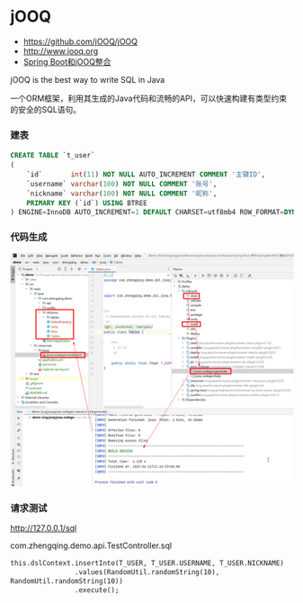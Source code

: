 # jOOQ

- https://github.com/jOOQ/jOOQ
- http://www.jooq.org
- [Spring Boot和jOOQ整合](https://jooq.diamondfsd.com/learn/section-8-spring-boot-jooq.html)

jOOQ is the best way to write SQL in Java

一个ORM框架，利用其生成的Java代码和流畅的API，可以快速构建有类型约束的安全的SQL语句。

### 建表

```sql
CREATE TABLE `t_user`
(
    `id`       int(11) NOT NULL AUTO_INCREMENT COMMENT '主键ID',
    `username` varchar(100) NOT NULL COMMENT '账号',
    `nickname` varchar(100) NOT NULL COMMENT '昵称',
    PRIMARY KEY (`id`) USING BTREE
) ENGINE=InnoDB AUTO_INCREMENT=1 DEFAULT CHARSET=utf8mb4 ROW_FORMAT=DYNAMIC COMMENT='用户表';
```

### 代码生成

![img.png](jooq-codegen.png)

### 请求测试

http://127.0.0.1/sql

com.zhengqing.demo.api.TestController.sql

```
this.dslContext.insertInto(T_USER, T_USER.USERNAME, T_USER.NICKNAME)
                .values(RandomUtil.randomString(10), RandomUtil.randomString(10))
                .execute();
```


